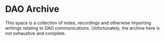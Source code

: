 # DAO Archive

This space is a collection of notes, recordings and otherwise importing writings relating to DAO communications. Unfortunately, the archive here is not exhaustive and complete.&#x20;
